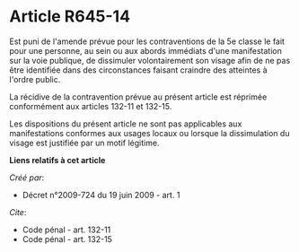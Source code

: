 # Article R645-14

Est puni de l'amende prévue pour les contraventions de la 5e classe le fait pour une personne, au sein ou aux abords
immédiats d'une manifestation sur la voie publique, de dissimuler volontairement son visage afin de ne pas être identifiée
dans des circonstances faisant craindre des atteintes à l'ordre public. 

La récidive de la contravention prévue au présent article est réprimée conformément aux articles 132-11 et 132-15. 

Les dispositions du présent article ne sont pas applicables aux manifestations conformes aux usages locaux ou lorsque la
dissimulation du visage est justifiée par un motif légitime.

**Liens relatifs à cet article**

_Créé par_:

  - Décret n°2009-724 du 19 juin 2009 - art. 1

_Cite_:

  - Code pénal - art. 132-11
  - Code pénal - art. 132-15
